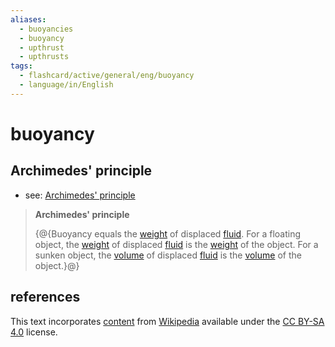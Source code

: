 ```yaml
---
aliases:
  - buoyancies
  - buoyancy
  - upthrust
  - upthrusts
tags:
  - flashcard/active/general/eng/buoyancy
  - language/in/English
---
```


# buoyancy

## Archimedes' principle

- see: [Archimedes' principle](Archimedes'%20principle.md)

> __Archimedes' principle__
>
> {@{Buoyancy equals the [weight](weight.md) of displaced [fluid](fluid.md). For a floating object, the [weight](weight.md) of displaced [fluid](fluid.md) is the [weight](weight.md) of the object. For a sunken object, the [volume](volume.md) of displaced [fluid](fluid.md) is the [volume](volume.md) of the object.}@} <!--SR:!2026-12-04,823,330-->

## references

This text incorporates [content](https://en.wikipedia.org/wiki/buoyancy) from [Wikipedia](Wikipedia.md) available under the [CC BY-SA 4.0](https://creativecommons.org/licenses/by-sa/4.0/) license.
